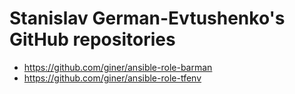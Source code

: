 # Stanislav German-Evtushenko's GitHub repositories

- https://github.com/giner/ansible-role-barman
- https://github.com/giner/ansible-role-tfenv
